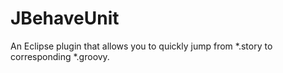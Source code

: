JBehaveUnit
===========

An Eclipse plugin that allows you to quickly jump from *.story to corresponding *.groovy. 

